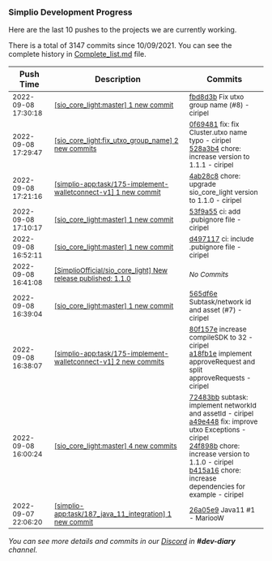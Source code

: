 
### Simplio Development Progress

Here are the last 10 pushes to the projects we are currently working.

There is a total of 3147 commits since 10/09/2021. You can see the complete history in
 [Complete_list.md](Complete_list.md) file.

| Push Time | Description | Commits |
| --- | --- | --- |
| <sub>2022-09-08 17:30:18</sub> | <sub>[[sio_core_light:master] 1 new commit](https://github.com/SimplioOfficial/sio_core_light/commit/fbd8d3b2198bf6ba827b81062b857c5b750e44b3)</sub> | <sub>[fbd8d3b](https://github.com/SimplioOfficial/sio_core_light/commit/fbd8d3b2198bf6ba827b81062b857c5b750e44b3) Fix utxo group name (#8) - ciripel</sub> |
| <sub>2022-09-08 17:29:47</sub> | <sub>[[sio_core_light:fix\_utxo\_group\_name] 2 new commits](https://github.com/SimplioOfficial/sio_core_light/compare/53f9a55d8522...528a3b47119c)</sub> | <sub>[0f69481](https://github.com/SimplioOfficial/sio_core_light/commit/0f69481377254f976e9dbbc840c30885de5aec20) fix: fix Cluster.utxo name typo - ciripel<br>[528a3b4](https://github.com/SimplioOfficial/sio_core_light/commit/528a3b47119c0cfbe6fdf95529f17d6717c977c1) chore: increase version to 1.1.1 - ciripel</sub> |
| <sub>2022-09-08 17:21:16</sub> | <sub>[[simplio-app:task/175\-implement\-walletconnect\-v1] 1 new commit](https://github.com/SimplioOfficial/simplio-app/commit/4ab28c8ffad5906dffca1f3f2a71d35be2aef7e6)</sub> | <sub>[4ab28c8](https://github.com/SimplioOfficial/simplio-app/commit/4ab28c8ffad5906dffca1f3f2a71d35be2aef7e6) chore: upgrade sio_core_light version to 1.1.0 - ciripel</sub> |
| <sub>2022-09-08 17:10:17</sub> | <sub>[[sio_core_light:master] 1 new commit](https://github.com/SimplioOfficial/sio_core_light/commit/53f9a55d8522b3ff0f5121989c746d8d29ca9399)</sub> | <sub>[53f9a55](https://github.com/SimplioOfficial/sio_core_light/commit/53f9a55d8522b3ff0f5121989c746d8d29ca9399) ci: add .pubignore file - ciripel</sub> |
| <sub>2022-09-08 16:52:11</sub> | <sub>[[sio_core_light:master] 1 new commit](https://github.com/SimplioOfficial/sio_core_light/commit/d497117c60b62efa3ee8fe41d164156d80a84cb0)</sub> | <sub>[d497117](https://github.com/SimplioOfficial/sio_core_light/commit/d497117c60b62efa3ee8fe41d164156d80a84cb0) ci: include .pubignore file - ciripel</sub> |
| <sub>2022-09-08 16:41:08</sub> | <sub>[[SimplioOfficial/sio_core_light] New release published: 1\.1\.0](https://github.com/SimplioOfficial/sio_core_light/releases/tag/1.1.0)</sub> | <sub>_No Commits_</sub> |
| <sub>2022-09-08 16:39:04</sub> | <sub>[[sio_core_light:master] 1 new commit](https://github.com/SimplioOfficial/sio_core_light/commit/565df6e3d864aa4c13a3c4a970c8cbdc867336ca)</sub> | <sub>[565df6e](https://github.com/SimplioOfficial/sio_core_light/commit/565df6e3d864aa4c13a3c4a970c8cbdc867336ca) Subtask/network id and asset (#7) - ciripel</sub> |
| <sub>2022-09-08 16:38:07</sub> | <sub>[[simplio-app:task/175\-implement\-walletconnect\-v1] 2 new commits](https://github.com/SimplioOfficial/simplio-app/compare/10d3c76731d9...a18fb1e1f529)</sub> | <sub>[80f157e](https://github.com/SimplioOfficial/simplio-app/commit/80f157eb12f95af690324d56b2f0480b7171de94) increase compileSDK to 32 - ciripel<br>[a18fb1e](https://github.com/SimplioOfficial/simplio-app/commit/a18fb1e1f5290a1b6ef55eeda24d711df1cf2754) implement approveRequest and split approveRequests - ciripel</sub> |
| <sub>2022-09-08 16:00:24</sub> | <sub>[[sio_core_light:master] 4 new commits](https://github.com/SimplioOfficial/sio_core_light/compare/4656f6c01d0a...b415a1627d78)</sub> | <sub>[72483bb](https://github.com/SimplioOfficial/sio_core_light/commit/72483bb8800734fd600b88e3312b8706f822feef) subtask: implement networkId and assetId - ciripel<br>[a49e448](https://github.com/SimplioOfficial/sio_core_light/commit/a49e4483dad61f51145cf39cd624b2a287986fd5) fix: improve utxo Exceptions - ciripel<br>[24f898b](https://github.com/SimplioOfficial/sio_core_light/commit/24f898b838a247870b584581810d7cdf75d733c3) chore: increase version to 1.1.0 - ciripel<br>[b415a16](https://github.com/SimplioOfficial/sio_core_light/commit/b415a1627d78daabd317fe93a0a13a2aec5f6a6d) chore: increase dependencies for example - ciripel</sub> |
| <sub>2022-09-07 22:06:20</sub> | <sub>[[simplio-app:task/187\_java\_11\_integration] 1 new commit](https://github.com/SimplioOfficial/simplio-app/commit/26a05e9b0ce61f2dd59f5a4f2ff5de2d1b1be3bb)</sub> | <sub>[26a05e9](https://github.com/SimplioOfficial/simplio-app/commit/26a05e9b0ce61f2dd59f5a4f2ff5de2d1b1be3bb) Java11 #1 - MariooW</sub> |

_You can see more details and commits in our [Discord](https://discord.gg/aKhjuwZmdP) in **#dev-diary** channel._
